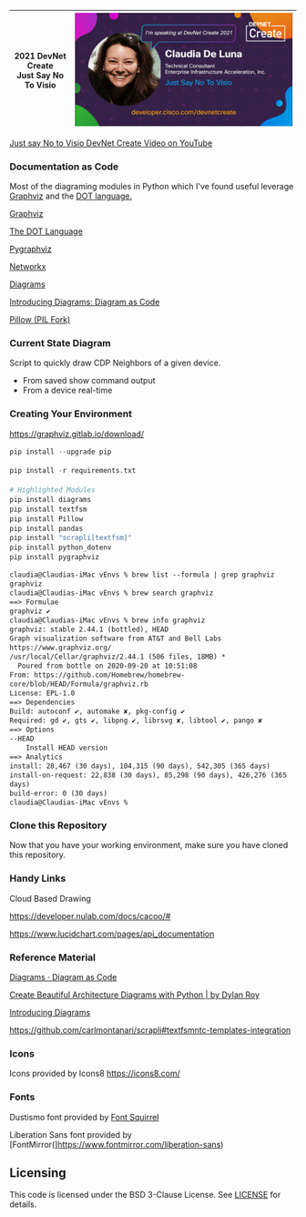 | 2021 DevNet Create<br />Just Say No To Visio | ![TS30-claudiadeluna_final](images/TS30-claudiadeluna_final.jpg) |
| -------------------------------------------- | ------------------------------------------------------------ |

[Just say No to Visio DevNet Create Video on YouTube](https://youtu.be/6qDTF-rdnI0?si=wkbTAXSuuikK6NSH)

### Documentation as Code

Most of the diagraming modules in Python which I've found useful leverage [Graphviz](https://graphviz.org/about/) and the [DOT language.](https://graphviz.org/doc/info/lang.html)

[Graphviz](https://pypi.org/project/graphviz/)

[The DOT Language](https://graphviz.org/doc/info/lang.html)

[Pygraphviz](https://pygraphviz.github.io)

[Networkx](https://networkx.org/)

[Diagrams](https://github.com/mingrammer/diagrams)

[Introducing Diagrams: Diagram as Code](https://medium.com/better-programming/diagrams-diagram-as-code-56fec222cdf6)

[Pillow (PIL Fork)](https://pillow.readthedocs.io/en/stable/)



### Current State Diagram

Script to quickly draw CDP Neighbors of a given device.

- From saved show command output
- From a device real-time



### Creating Your Environment

https://graphviz.gitlab.io/download/


```python
pip install --upgrade pip

pip install -r requirements.txt

# Highlighted Modules
pip install diagrams
pip install textfsm
pip install Pillow
pip install pandas
pip install "scrapli[textfsm]"
pip install python_dotenv
pip install pygraphviz

```

```angular2
claudia@Claudias-iMac vEnvs % brew list --formula | grep graphviz
graphviz
claudia@Claudias-iMac vEnvs % brew search graphviz
==> Formulae
graphviz ✔
claudia@Claudias-iMac vEnvs % brew info graphviz
graphviz: stable 2.44.1 (bottled), HEAD
Graph visualization software from AT&T and Bell Labs
https://www.graphviz.org/
/usr/local/Cellar/graphviz/2.44.1 (506 files, 18MB) *
  Poured from bottle on 2020-09-20 at 10:51:08
From: https://github.com/Homebrew/homebrew-core/blob/HEAD/Formula/graphviz.rb
License: EPL-1.0
==> Dependencies
Build: autoconf ✔, automake ✘, pkg-config ✔
Required: gd ✔, gts ✔, libpng ✔, librsvg ✘, libtool ✔, pango ✘
==> Options
--HEAD
	Install HEAD version
==> Analytics
install: 28,467 (30 days), 104,315 (90 days), 542,305 (365 days)
install-on-request: 22,838 (30 days), 85,298 (90 days), 426,276 (365 days)
build-error: 0 (30 days)
claudia@Claudias-iMac vEnvs %
```



### Clone this Repository

Now that you have your working environment, make sure you have cloned this repository.



### Handy Links

Cloud Based Drawing 

https://developer.nulab.com/docs/cacoo/#

https://www.lucidchart.com/pages/api_documentation



### Reference Material

[Diagrams · Diagram as Code](https://diagrams.mingrammer.com/)

[Create Beautiful Architecture Diagrams with Python | by Dylan Roy](https://towardsdatascience.com/create-beautiful-architecture-diagrams-with-python-7792a1485f97)

[Introducing Diagrams](https://medium.com/nerd-for-tech/introducing-diagrams-55b16fa805b9)

https://github.com/carlmontanari/scrapli#textfsmntc-templates-integration



### Icons

Icons provided by Icons8
https://icons8.com/



### Fonts

Dustismo font provided by [Font Squirrel](https://www.fontsquirrel.com/fonts/dustismo)

Liberation Sans font provided by [FontMirror(]https://www.fontmirror.com/liberation-sans)



## Licensing

This code is licensed under the BSD 3-Clause License. See [LICENSE](LICENSE) for details.

